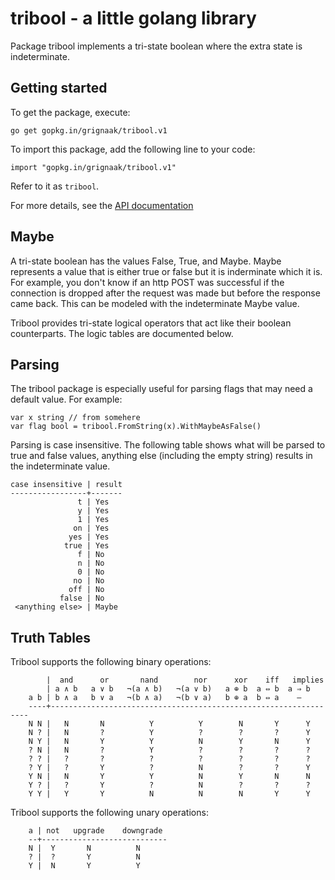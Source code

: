 # tribool - a little golang library 
Package tribool implements a tri-state boolean where the extra state is indeterminate.


## Getting started

To get the package, execute:

    go get gopkg.in/grignaak/tribool.v1

To import this package, add the following line to your code:

    import "gopkg.in/grignaak/tribool.v1"

Refer to it as `tribool`.

For more details, see the [API documentation](http://godoc.org/gopkg.in/grignaak/tribool.v1)



## Maybe

A tri-state boolean has the values False, True, and Maybe. Maybe represents a
value that is either true or false but it is inderminate which it is. For
example, you don't know if an http POST was successful if the connection is
dropped after the request was made but before the response came back. This can
be modeled with the indeterminate Maybe value.

Tribool provides tri-state logical operators that act like their boolean
counterparts. The logic tables are documented below.

## Parsing

The tribool package is especially useful for parsing flags that may need a
default value. For example:

	var x string // from somehere
	var flag bool = tribool.FromString(x).WithMaybeAsFalse()
	
Parsing is case insensitive. The following table shows what will be parsed to
true and false values, anything else (including the empty string) results in
the indeterminate value. 

	case insensitive | result
	-----------------+-------
	               t | Yes
	               y | Yes
	               1 | Yes
	              on | Yes
	             yes | Yes
	            true | Yes
	               f | No
	               n | No
	               0 | No
	              no | No
	             off | No
	           false | No
	 <anything else> | Maybe


## Truth Tables

Tribool supports the following binary operations:

		    |  and      or       nand        nor      xor    iff   implies 
		    | a ∧ b   a ∨ b   ¬(a ∧ b)   ¬(a ∨ b)   a ⊕ b  a ⇔ b  a ⇒ b    
		a b | b ∧ a   b ∨ a   ¬(b ∧ a)   ¬(b ∨ a)   b ⊕ a  b ⇔ a    —      
		----+-----------------------------------------------------------------
		N N |   N       N          Y          Y        N       Y      Y    
		N ? |   N       ?          Y          ?        ?       ?      Y    
		N Y |   N       Y          Y          N        Y       N      Y    
		? N |   N       ?          Y          ?        ?       ?      ?    
		? ? |   ?       ?          ?          ?        ?       ?      ?    
		? Y |   ?       Y          ?          N        ?       ?      Y    
		Y N |   N       Y          Y          N        Y       N      N    
		Y ? |   ?       Y          ?          N        ?       ?      ?    
		Y Y |   Y       Y          N          N        N       Y      Y    

Tribool supports the following unary operations:

		a | not   upgrade    downgrade
		--+----------------------------
		N |  Y       N          N
		? |  ?       Y          N
		Y |  N       Y          Y

